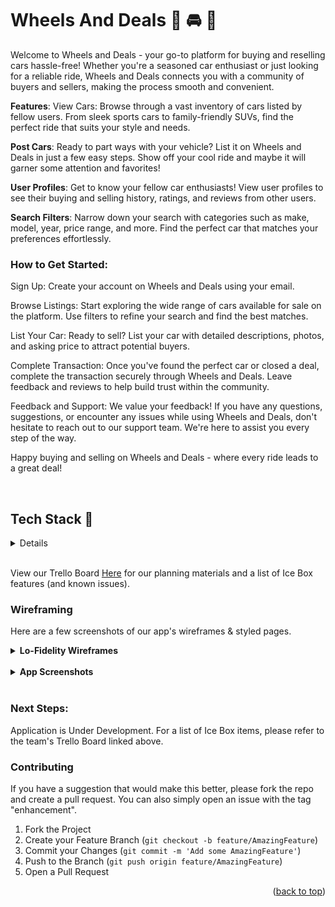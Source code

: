 # Wheels And Deals 🏁 🚘 🚖
Welcome to Wheels and Deals - your go-to platform for buying and reselling cars hassle-free! Whether you're a seasoned car enthusiast or just looking for a reliable ride, Wheels and Deals connects you with a community of buyers and sellers, making the process smooth and convenient.

**Features**: View Cars: Browse through a vast inventory of cars listed by fellow users. From sleek sports cars to family-friendly SUVs, find the perfect ride that suits your style and needs.

**Post Cars**: Ready to part ways with your vehicle? List it on Wheels and Deals in just a few easy steps. Show off your cool ride and maybe it will garner some attention and favorites!

**User Profiles**: Get to know your fellow car enthusiasts! View user profiles to see their buying and selling history, ratings, and reviews from other users.

**Search Filters**: Narrow down your search with categories such as make, model, year, price range, and more. Find the perfect car that matches your preferences effortlessly.

### How to Get Started: 

Sign Up: Create your account on Wheels and Deals using your email.

Browse Listings: Start exploring the wide range of cars available for sale on the platform. Use filters to refine your search and find the best matches.

List Your Car: Ready to sell? List your car with detailed descriptions, photos, and asking price to attract potential buyers.

Complete Transaction: Once you've found the perfect car or closed a deal, complete the transaction securely through Wheels and Deals. Leave feedback and reviews to help build trust within the community.

Feedback and Support: We value your feedback! If you have any questions, suggestions, or encounter any issues while using Wheels and Deals, don't hesitate to reach out to our support team. We're here to assist you every step of the way.

Happy buying and selling on Wheels and Deals - where every ride leads to a great deal!

</br>

<summary><b><h2>Tech Stack 🧰 </h2></b></summary>
<details>

###  ⌨️ Languages
![Python](https://img.shields.io/badge/Python-3776AB?style=for-the-badge&logo=python&logoColor=white)
![Javascript](https://img.shields.io/badge/JavaScript-F7DF1E?style=for-the-badge&logo=JavaScript&logoColor=white)
![HTML5](https://img.shields.io/badge/html5-%23E34F26.svg?style=for-the-badge&logo=html5&logoColor=white)
![CSS3](https://img.shields.io/badge/css3-%231572B6.svg?style=for-the-badge&logo=css3&logoColor=white)
![Markdown](https://img.shields.io/badge/markdown-%23000000.svg?style=for-the-badge&logo=markdown&logoColor=white)
</br>

### 💻  Backend Framework and Database:

![Django](https://img.shields.io/badge/Django-092E20?style=for-the-badge&logo=django&logoColor=white)
![Postgresql](https://img.shields.io/badge/PostgreSQL-316192?style=for-the-badge&logo=postgresql&logoColor=white)
</br>

### ⚙️ Version Control
![Git](https://img.shields.io/badge/git-%23F05033.svg?style=for-the-badge&logo=git&logoColor=white)
![GitHub](https://img.shields.io/badge/github-%23121011.svg?style=for-the-badge&logo=github&logoColor=white)
</br>

### ☁️ Cloud Services
![AWS](https://img.shields.io/badge/Amazon_AWS-FF9900?style=for-the-badge&logo=amazonaws&logoColor=white) 
</br>

### 🤝 Collaboration
![Slack](https://img.shields.io/badge/Slack-4A154B?style=for-the-badge&logo=slack&logoColor=white)
![Zoom](https://img.shields.io/badge/Zoom-2D8CFF?style=for-the-badge&logo=zoom&logoColor=white)
![GitHub](https://img.shields.io/badge/github-%23121011.svg?style=for-the-badge&logo=github&logoColor=white)
</br>

### 🔎 Development Tools & Resources
![Heroku](https://img.shields.io/badge/heroku-%23430098.svg?style=for-the-badge&logo=heroku&logoColor=white)
![Visual Studio Code](https://img.shields.io/badge/Visual%20Studio%20Code-0078d7.svg?style=for-the-badge&logo=visual-studio-code&logoColor=white)
![Figma](https://img.shields.io/badge/figma-%23F24E1E.svg?style=for-the-badge&logo=figma&logoColor=white)

![MDN Web Docs](https://img.shields.io/badge/MDN_Web_Docs-black?style=for-the-badge&logo=mdnwebdocs&logoColor=white)
![FreeCodeCamp](https://img.shields.io/badge/Freecodecamp-%23123.svg?&style=for-the-badge&logo=freecodecamp&logoColor=green)
![Medium](https://img.shields.io/badge/Medium-12100E?style=for-the-badge&logo=medium&logoColor=white)
</details>


</br>

View our Trello Board [Here](https://trello.com/b/2pQQE5nA/wheel-deal) for our planning materials and a list of Ice Box features (and known issues).


### Wireframing

Here are a few screenshots of our app's wireframes & styled pages. 
<details>
<summary><b>Lo-Fidelity Wireframes</b></summary>

![image](/wireframing/wireframe1.png)
![image](/wireframing/wireframe2.png)
![image](/wireframing/wireframe3.png)
![image](/wireframing/wireframe4.png)

</details>
</br>
<details>

<summary><b>App Screenshots</b></summary>

![image](/wireframing/SS1.png)
![image](/wireframing/SS2.png)
![image](/wireframing/SS3.png)
</details>

</br>

### Next Steps:
Application is Under Development.
For a list of Ice Box items, please refer to the team's Trello Board linked above.

### Contributing
If you have a suggestion that would make this better, please fork the repo and create a pull request. You can also simply open an issue with the tag "enhancement".

1. Fork the Project
2. Create your Feature Branch (`git checkout -b feature/AmazingFeature`)
3. Commit your Changes (`git commit -m 'Add some AmazingFeature'`)
4. Push to the Branch (`git push origin feature/AmazingFeature`)
5. Open a Pull Request

<p align="right">(<a href="#readme-top">back to top</a>)</p>
